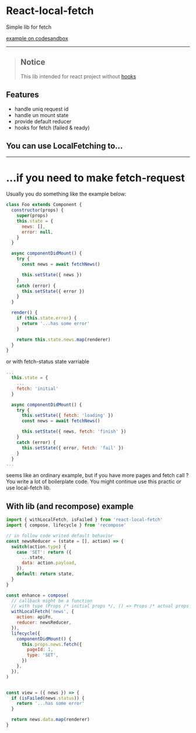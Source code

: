# React-local-fetch

Simple lib for fetch

[example on codesandbox](https://codesandbox.io/s/88pkm515j)

* * *
> ## Notice
> This lib intended for react project without [hooks](https://reactjs.org/docs/hooks-intro.html)

## Features
* handle uniq request id
* handle un mount state
* provide default reducer
* hooks for fetch (failed & ready)

## You can use LocalFetching to...
* * *
# ...if you need to make fetch-request

Usually you do something like the example below:

```js
class Foo extends Component {
  constructor(props) {
    super(props)
    this.state = {
      news: [],
      error: null,
    }
  }

  async componentDidMount() {
    try {
      const news = await fetchNews()

      this.setState({ news })
    }
    catch (error) {
      this.setState({ error })
    }
  }

  render() {
    if (this.state.error) {
      return '...has some error'
    }

    return this.state.news.map(renderer)
  }
}
```

or with fetch-status state varriable

```js
...
  this.state = {
    ...
    fetch: 'initial'
  }

  async componentDidMount() {
    try {
      this.setState({ fetch: 'loading' })
      const news = await fetchNews()

      this.setState({ news, fetch: 'finish' })
    }
    catch (error) {
      this.setState({ error, fetch: 'fail' })
    }
  }
...
```
seems like an ordinary example, but if you have more pages and fetch call ? You write a lot of boilerplate code. You might continue use this practic or use local-fetch lib.

## With lib (and recompose) example

```js
import { withLocalFetch, isFailed } from 'react-local-fetch'
import { compose, lifecycle } from 'recompose'

// in follow code writed default behavior
const newsReducer = (state = [], action) => {
  switch(action.type) {
    case 'SET': return ({
      ...state,
      data: action.payload,
    }),
    default: return state,
  }
}

const enhance = compose(
  // callback might be a function
  // with type (Props /* initial props */, () => Props /* actual props */)
  withLocalFetch('news', {
    action: apiFn,
    reducer: newsReducer,
  }),
  lifecycle({
    componentDidMount() {
      this.props.news.fetch({
        pageId: 1,
        type: 'SET',
      })
    },
  }),
)


const view = ({ news }) => {
  if (isFailed(news.status)) {
    return '...has some error'
  }

  return news.data.map(renderer)
}
```
